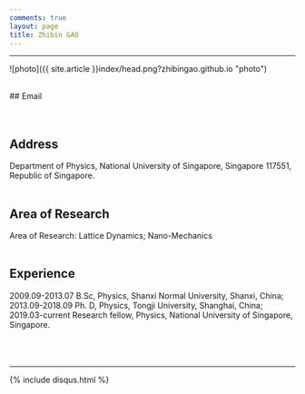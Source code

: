 ```yaml
---
comments: true
layout: page
title: Zhibin GAO
---
```

---

![photo]({{ site.article }}index/head.png?zhibingao.github.io "photo")

<br>
## Email
<zhibingao@outlook.com><br>
<zhibin.gao@nus.edu.sg><br>
<br>

## Address
Department of Physics, National University of Singapore, Singapore 117551, 
Republic of Singapore.
<br><br>

## Area of Research
Area of Research: Lattice Dynamics; Nano-Mechanics
<br><br>

## Experience
2009.09-2013.07 B.Sc, Physics, Shanxi Normal University, Shanxi, China;<br> 
2013.09-2018.09 Ph. D, Physics, Tongji University, Shanghai, China;<br> 
2019.03-current Research fellow, Physics, National University of Singapore, Singapore.
<br><br><br><br>

---

{% include disqus.html %}
